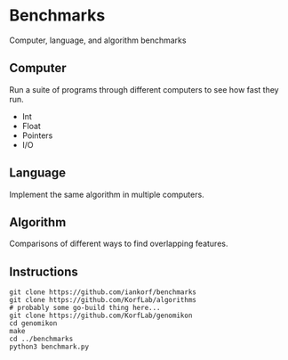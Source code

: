 Benchmarks
==========

Computer, language, and algorithm benchmarks


Computer
--------

Run a suite of programs through different computers to see how fast they run.

+ Int
+ Float
+ Pointers
+ I/O


Language
--------

Implement the same algorithm in multiple computers.


Algorithm
---------

Comparisons of different ways to find overlapping features.


Instructions
------------

```
git clone https://github.com/iankorf/benchmarks
git clone https://github.com/KorfLab/algorithms
# probably some go-build thing here...
git clone https://github.com/KorfLab/genomikon
cd genomikon
make
cd ../benchmarks
python3 benchmark.py
```







